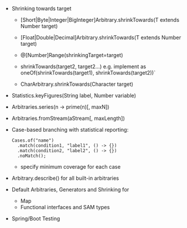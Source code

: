 - Shrinking towards target

    - [Short|Byte|Integer|BigInteger]Arbitrary.shrinkTowards(T extends Number target)
    
    - [Float|Double|Decimal]Arbitrary.shrinkTowards(T extends Number target)
    
    - @[Number]Range(shrinkingTarget=target)

    - shrinkTowards(target2, target2...) 
      e.g. implement as oneOf(shrinkTowards(target1), shrinkTowards(target2))`

    - CharArbitrary.shrinkTowards(Character target)
    
- Statistics.keyFigures(String label, Number variable)

- Arbitraries.series(n -> prime(n)[, maxN])

- Arbitraries.fromStream(aStream[, maxLength])

- Case-based branching with statistical reporting:

  ```
  Cases.of("name")
    .match(condition1, "label1", () -> {})
    .match(condition2, "label2", () -> {})
    .noMatch();
  ``` 
  
  - specify minimum coverage for each case
  
- Arbitrary.describe() for all built-in arbitraries

- Default Arbitraries, Generators and Shrinking for
  - Map
  - Functional interfaces and SAM types

- Spring/Boot Testing

